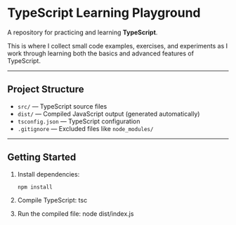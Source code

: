 # TypeScript Learning Playground

 A repository for practicing and learning **TypeScript**.

This is where I collect small code examples, exercises, and experiments as I work through learning both the basics and advanced features of TypeScript.

---

##  Project Structure

- `src/` — TypeScript source files
- `dist/` — Compiled JavaScript output (generated automatically)
- `tsconfig.json` — TypeScript configuration
- `.gitignore` — Excluded files like `node_modules/`

---

##  Getting Started

1. Install dependencies:
   ```bash
   npm install

2. Compile TypeScript:
  tsc

3. Run the compiled file:
  node dist/index.js